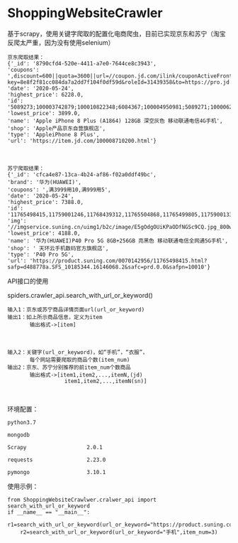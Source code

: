 # ShoppingWebsiteCrawler
基于scrapy，使用关键字爬取的配置化电商爬虫，目前已实现京东和苏宁（淘宝反爬太严重，因为没有使用selenium）

    京东爬取结果：
    {'_id': '8790cfd4-520e-4411-a7e0-7644ce8c3943',
    'coupons': ',discount=600||quota=3600||url=//coupon.jd.com/ilink/couponActiveFront/front_index.action?key=8e8f2f81cc084da7a2dd7f104f0df59d&roleId=31439358&to=https://pro.jd.com/mall/active/3vhrJRWUDvx84MMSPJ2gnMuggew3/index.html,https://pro.m.jd.com/mall/active/3vhrJRWUDvx84MMSPJ2gnMuggew3/index.html',
    'date': '2020-05-24',
    'highest_price': 6228.0,
    'id': '5089273;100003742879;100010822348;6084367;100004950981;5089271;100006299884;100006011521;6077902;5089275;100006299882;100006011519;6077930;100008710200;6077932;5089257;100003742933;100010822378;5089255;100006299866;100010822350;6084369;100004950977;6077904;5475612;100003742935;100010822384',
    'lowest_price': 3899.0,
    'name': 'Apple iPhone 8 Plus (A1864) 128GB 深空灰色 移动联通电信4G手机',
    'shop': 'Apple产品京东自营旗舰店',
    'type': 'AppleiPhone 8 Plus',
    'url': 'https://item.jd.com/100008710200.html'}
<br>

    苏宁爬取结果：
    {'_id': 'cfca4e87-13ca-4b24-af86-f02a0ddf49bc',
    'brand': '华为(HUAWEI)',
    'coupons': ',满3999用10,满999用5',
    'date': '2020-05-24',
    'highest_price': 7388.0,
    'id': '11765498415,11759001246,11768439312,11765504868,11765499805,11759001337,11768439753,11759037172,11768439861,11765499292,11765498415,11759037273,11768440086,11787914135,11768438948,11765499596,11765499758,11765499656,11768439990,11759036941,11768438454,11765499397,11765498941,11759001441,11768439472,11759037104,11768438656,11765499531,11765499038,11759037227,11768439606',
    'img': '//imgservice.suning.cn/uimg1/b2c/image/E5gOdgOUiKPaODfNGSc9CQ.jpg_800w_800h_4e',
    'lowest_price': 4188.0,
    'name': '华为(HUAWEI)P40 Pro 5G 8GB+256GB 亮黑色 移动联通电信全网通5G手机',
    'shop': ' 天环云手机数码官方旗舰店',
    'type': 'P40 Pro 5G',
    'url': 'https://product.suning.com/0070142956/11765498415.html?safp=d488778a.SFS_10185344.16146068.2&safc=prd.0.0&safpn=10010'}

API接口的使用

spiders.crawler_api.search_with_url_or_keyword()

    输入1：京东或苏宁商品详情页面url(url_or_keyword)
    输出1：如上所示商品信息，定义为item
           输出格式->[item]
<br>

    输入2：关键字(url_or_keyword)，如“手机”，“衣服”，
           每个网站需要爬取的商品个数(item_num)
    输出2：京东、苏宁分别推荐的前item_num个数商品
           输出格式->[item1,item2,...,itemN,(jd)
                      item1,item2,...,itemN(sn)]
<br>

环境配置：

    python3.7
    
    mongodb
    
    Scrapy                   2.0.1
    
    requests                 2.23.0
    
    pymongo                  3.10.1


使用示例：

    from ShoppingWebsiteCrawlwer.cralwer_api import search_with_url_or_keyword
    if __name__ == "__main__":
        r1=search_with_url_or_keyword(url_or_keyword="https://product.suning.com/0070142956/11765498415.html")
        r2=search_with_url_or_keyword(url_or_keyword="手机",item_num=3)
    
